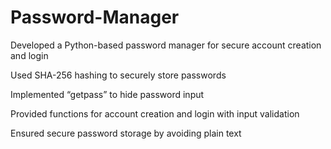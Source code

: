# Password-Manager
Developed a Python-based password manager for secure account creation and login 

Used SHA-256 hashing to securely store passwords 

Implemented “getpass” to hide password input 

Provided functions for account creation and login with input validation 

Ensured secure password storage by avoiding plain text 
